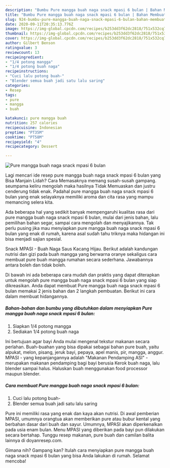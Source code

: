 ```yaml
---
description: "Bumbu Pure mangga buah naga snack mpasi 6 bulan | Bahan Membuat Pure mangga buah naga snack mpasi 6 bulan Yang Enak dan Simpel"
title: "Bumbu Pure mangga buah naga snack mpasi 6 bulan | Bahan Membuat Pure mangga buah naga snack mpasi 6 bulan Yang Enak dan Simpel"
slug: 924-bumbu-pure-mangga-buah-naga-snack-mpasi-6-bulan-bahan-membuat-pure-mangga-buah-naga-snack-mpasi-6-bulan-yang-enak-dan-simpel
date: 2020-09-11T20:35:13.776Z
image: https://img-global.cpcdn.com/recipes/b253dd3f62dc2818/751x532cq70/pure-mangga-buah-naga-snack-mpasi-6-bulan-foto-resep-utama.jpg
thumbnail: https://img-global.cpcdn.com/recipes/b253dd3f62dc2818/751x532cq70/pure-mangga-buah-naga-snack-mpasi-6-bulan-foto-resep-utama.jpg
cover: https://img-global.cpcdn.com/recipes/b253dd3f62dc2818/751x532cq70/pure-mangga-buah-naga-snack-mpasi-6-bulan-foto-resep-utama.jpg
author: Gilbert Benson
ratingvalue: 3
reviewcount: 13
recipeingredient:
- "1/4 potong mangga"
- "1/4 potong buah naga"
recipeinstructions:
- "Cuci lalu potong buah-"
- "Blender semua buah jadi satu lalu saring"
categories:
- Resep
tags:
- pure
- mangga
- buah

katakunci: pure mangga buah 
nutrition: 257 calories
recipecuisine: Indonesian
preptime: "PT35M"
cooktime: "PT58M"
recipeyield: "4"
recipecategory: Dessert

---
```



![Pure mangga buah naga snack mpasi 6 bulan](https://img-global.cpcdn.com/recipes/b253dd3f62dc2818/751x532cq70/pure-mangga-buah-naga-snack-mpasi-6-bulan-foto-resep-utama.jpg)

Lagi mencari ide resep pure mangga buah naga snack mpasi 6 bulan yang Bisa Manjain Lidah? Cara Memasaknya memang susah-susah gampang. seumpama keliru mengolah maka hasilnya Tidak Memuaskan dan justru cenderung tidak enak. Padahal pure mangga buah naga snack mpasi 6 bulan yang enak selayaknya memiliki aroma dan cita rasa yang mampu memancing selera kita.

Ada beberapa hal yang sedikit banyak mempengaruhi kualitas rasa dari pure mangga buah naga snack mpasi 6 bulan, mulai dari jenis bahan, lalu pemilihan bahan segar, sampai cara mengolah dan menyajikannya. Tak perlu pusing jika mau menyiapkan pure mangga buah naga snack mpasi 6 bulan yang enak di rumah, karena asal sudah tahu triknya maka hidangan ini bisa menjadi sajian spesial.

Snack MPASI - Buah Naga Saus Kacang Hijau. Berikut adalah kandungan nutrisi dan gizi pada buah mangga yang berwarna oranye sekaligus cara membuat pure buah mangga rumahan secara sederhana. Jawabannya antara boleh dan tidak boleh.


Di bawah ini ada beberapa cara mudah dan praktis yang dapat diterapkan untuk mengolah pure mangga buah naga snack mpasi 6 bulan yang siap dikreasikan. Anda dapat membuat Pure mangga buah naga snack mpasi 6 bulan memakai 2 jenis bahan dan 2 langkah pembuatan. Berikut ini cara dalam membuat hidangannya.

<!--inarticleads1-->

##### Bahan-bahan dan bumbu yang dibutuhkan dalam menyiapkan Pure mangga buah naga snack mpasi 6 bulan:

1. Siapkan 1/4 potong mangga
1. Sediakan 1/4 potong buah naga


Ini bertujuan agar bayi Anda mulai mengenal tekstur makanan secara perlahan. Buah-buahan yang bisa dipakai sebagai bahan pure buah, yaitu alpukat, melon, pisang, jeruk bayi, pepaya, apel manis, pir, mangga, anggur. MPASI - yang kepanjangannya adalah &#34;Makanan Pendamping ASI&#34; - merupakan makanan pendamping bagi bayi berusia Kerok buah naga, lalu blender sampai halus. Haluskan buah menggunakan food processor maupun blender. 

<!--inarticleads2-->

##### Cara membuat Pure mangga buah naga snack mpasi 6 bulan:

1. Cuci lalu potong buah-
1. Blender semua buah jadi satu lalu saring


Pure ini memiliki rasa yang enak dan kaya akan nutrisi. Di awal pemberian MPASI, umumnya orangtua akan memberikan pure atau bubur kental yang berbahan dasar dari buah dan sayur. Umumnya, MPASI akan diperkenalkan pada usia enam bulan. Menu MPASI yang diberikan pada bayi pun dilakukan secara bertahap. Tunggu resep makanan, pure buah dan camilan balita lainnya di doyanresep.com. 

Gimana nih? Gampang kan? Itulah cara menyiapkan pure mangga buah naga snack mpasi 6 bulan yang bisa Anda lakukan di rumah. Selamat mencoba!
